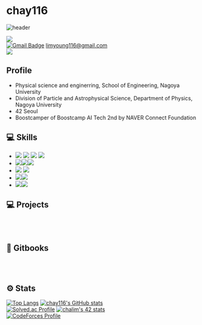 # chay116

![header](https://capsule-render.vercel.app/api?type=Waving&color=auto&height=300&section=header&text=Welcome&fontSize=90) <br>

![](https://img.shields.io/github/followers/chay116?style=social) <br>
[![Gmail Badge](https://img.shields.io/badge/Gmail-d14836?style=flat-square&logo=Gmail&logoColor=white&link=mailto:limyoung116@gmail.com)](mailto:limyoung116@gmail.com) limyoung116@gmail.com <br>
<a href="https://www.linkedin.com/in/lim-chaeyoung-6b0046132/" target="_blank"><img src="https://img.shields.io/badge/LinkedIn-0A66C2?style=flat-square&logo=Linkedin&logoColor=white"/></a>

## Profile


- Physical science and enginerring, School of Engineering, Nagoya University
- Division of Particle and Astrophysical Science, Department of Physics, Nagoya University
- 42 Seoul
- Boostcamper of Boostcamp AI Tech 2nd by NAVER Connect Foundation

## 💻 Skills

- <img src="https://img.shields.io/badge/C-172B4D?style=flat&logo=C&logoColor=white"/> <img src="https://img.shields.io/badge/C++-1E88E5?style=flat&logo=C%2B%2B&logoColor=white"/> <img src="https://img.shields.io/badge/Python-3766AB?style=flat&logo=Python&logoColor=white"/> <img src="https://img.shields.io/badge/Javascript-F7DF1E?style=flat&logo=JavaScript&logoColor=white"/></a>
- <img src="https://img.shields.io/badge/Vulkan-AC162C?style=flat&logo=Vulkan&logoColor=white"/></a><img src="https://img.shields.io/badge/OpenGL-5586A4?style=flat&logo=OpenGL&logoColor=white"/></a><img src="https://img.shields.io/badge/Unreal_Engine-0E1128?style=flat&logo=UnrealEngine&logoColor=white"/></a>
- <img src="https://img.shields.io/badge/Pytorch-FF3232?style=flat&logo=Pytorch&logoColor=white"> <img src="https://img.shields.io/badge/Numpy-1E8449?style=flat&logo=Numpy&logoColor=white">
- <img src="https://img.shields.io/badge/React-61DAFB?style=flat&logo=React&logoColor=white"/></a><img src="https://img.shields.io/badge/Nest-E0234E?style=flat&logo=NestJS&logoColor=white"/></a>
- <img src="https://img.shields.io/badge/Docker-2496ED?style=flat&logo=Docker&logoColor=white"/></a><img src="https://img.shields.io/badge/GNU_Bash-4EAA25?style=flat&logo=GNUBash&logoColor=white"/></a>

## 💻 Projects
<br><br>

## 📝 Gitbooks
<br><br>

## ⚙️ Stats
[![Top Langs](https://github-readme-stats.vercel.app/api/top-langs/?username=chay116)](https://github.com/chay116)
[![chay116's GitHub stats](https://github-readme-stats.vercel.app/api?username=chay116)](https://github.com/chay116)<br>
[![Solved.ac Profile](http://mazassumnida.wtf/api/v2/generate_badge?boj=chay116)](https://solved.ac/chay116/)
[![chalim's 42 stats](https://badge42.herokuapp.com/api/stats/chalim)](https://github.com/chalim/badge42)<br>
[![CodeForces Profile](https://cf.leed.at?id=chaeyoung)](https://codeforces.com/profile/chaeyoung)<br>